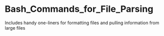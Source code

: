 # Bash_Commands_for_File_Parsing

Includes handy one-liners for formatting files and pulling information from large files
